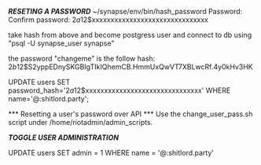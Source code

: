***RESETING A PASSWORD***
~/synapse/env/bin/hash_password
Password:
Confirm password:
$2a$12$xxxxxxxxxxxxxxxxxxxxxxxxxxxxxxx

take hash from above and become postgress user and connect to db using "psql -U synapse_user synapse"

the password "changeme" is the follow hash:
$2b$12$S2yppEDnySKGBIgTIkIQhemCB.HmmUxQwVT7XBLwcRf.4y0kHv3HK 

UPDATE users SET password_hash='$2a$12$xxxxxxxxxxxxxxxxxxxxxxxxxxxxxxx'
WHERE name='@<userID>:shitlord.party';

*** Resetting a user's password over API ***
Use the change_user_pass.sh script under /home/riotadmin/admin_scripts. 

***TOGGLE USER ADMINISTRATION***

UPDATE users SET admin = 1 WHERE name = '@<roomName>:shitlord.party'